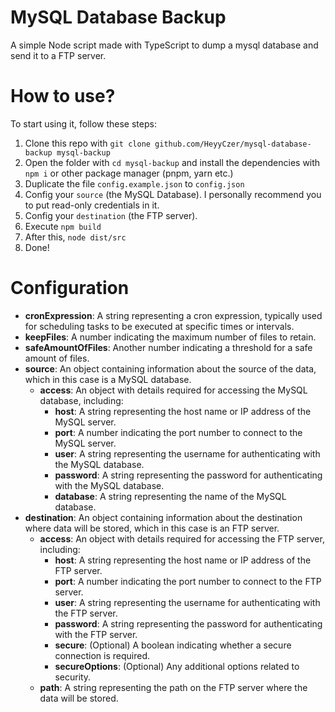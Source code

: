 # MySQL Database Backup

A simple Node script made with TypeScript to dump a mysql database and send it to a FTP server.

# How to use?

To start using it, follow these steps:
1. Clone this repo with `git clone github.com/HeyyCzer/mysql-database-backup mysql-backup`
2. Open the folder with `cd mysql-backup` and install the dependencies with `npm i` or other package manager (pnpm, yarn etc.)
3. Duplicate the file `config.example.json` to `config.json`
4. Config your `source` (the MySQL Database). I personally recommend you to put read-only credentials in it.
5. Config your `destination` (the FTP server).
6. Execute `npm build`
7. After this, `node dist/src`
8. Done!

# Configuration

- **cronExpression**: A string representing a cron expression, typically used for scheduling tasks to be executed at specific times or intervals.
- **keepFiles**: A number indicating the maximum number of files to retain.
- **safeAmountOfFiles**: Another number indicating a threshold for a safe amount of files.
- **source**: An object containing information about the source of the data, which in this case is a MySQL database.
  - **access**: An object with details required for accessing the MySQL database, including:
    - **host**: A string representing the host name or IP address of the MySQL server.
    - **port**: A number indicating the port number to connect to the MySQL server.
    - **user**: A string representing the username for authenticating with the MySQL database.
    - **password**: A string representing the password for authenticating with the MySQL database.
    - **database**: A string representing the name of the MySQL database.
- **destination**: An object containing information about the destination where data will be stored, which in this case is an FTP server.
  - **access**: An object with details required for accessing the FTP server, including:
    - **host**: A string representing the host name or IP address of the FTP server.
    - **port**: A number indicating the port number to connect to the FTP server.
    - **user**: A string representing the username for authenticating with the FTP server.
    - **password**: A string representing the password for authenticating with the FTP server.
    - **secure**: (Optional) A boolean indicating whether a secure connection is required.
    - **secureOptions**: (Optional) Any additional options related to security.
  - **path**: A string representing the path on the FTP server where the data will be stored.
